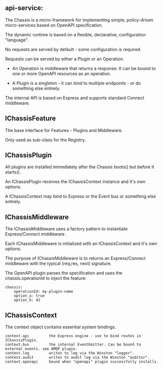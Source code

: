 api-service:
---------------

The Chassis is a micro-framework for implementing simple, policy-driven micro-services based on OpenAPI specification.

The dynamic runtime is based on a flexible, declarative, configuration "language".

No requests are served by default - some configuration is required.

Requests can be served by either a Plugin or an Operation.

- An Operation is middleware that returns a response. It can be bound to one or more OpenAPI resources as an operation.

- A Plugin is a singleton - it can bind to multiple endpoints - or do something else entirely.

The internal API is based on Express and supports standard Connect middleware.

IChassisFeature
---------------

The base interface for Features - Plugins and Middleware.

Only used as sub-class for the Registry.

IChassisPlugin
--------------

All plugins are installed immediately after the Chassis boots() but before it starts().

An IChassisPlugin receives the IChassisContext instance and it's own options.

A IChassisContext may bind to Express or the Event bus or something else entirely.

IChassisMiddleware
------------------

The IChassisMiddleware uses a factory pattern to instantiate Express/Connect middleware .

Each IChassisMiddleware is initialized with an IChassisContext and it's own options.

The purpose of IChassisMiddleware is to returns an Express/Connect middleware with the typical (req,res, next) signature.

The OpenAPI plugin parses the specification and uses the chassis.operationId to inject the feature:

    chassis:
        operationId: my-plugin-name
        option_a: true
        option_b: 42

IChassisContext
---------------

The context object contains essential system bindings.

    context.api         the Express engine - use to bind routes in IChassisPlugin.
    context.bus         the internal EventEmitter. Can be bound to external events. see AMQP plugin.
    context.log         writes to log via the Winston "logger".
    context.audit       writes to audit log via the Winston "auditor".
    context.openapi     bound when "openapi" plugin successfully installs.
